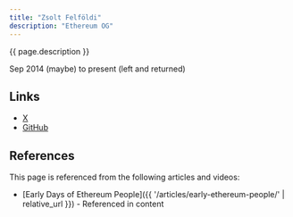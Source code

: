 ```yaml
---
title: "Zsolt Felföldi"
description: "Ethereum OG"
---
```


{{ page.description }}

Sep 2014 (maybe) to present (left and returned)

## Links
- [X](https://twitter.com/zsfelfoldi)
- [GitHub](https://github.com/zsfelfoldi)

## References

This page is referenced from the following articles and videos:

- [Early Days of Ethereum People]({{ '/articles/early-ethereum-people/' | relative_url }}) - Referenced in content
